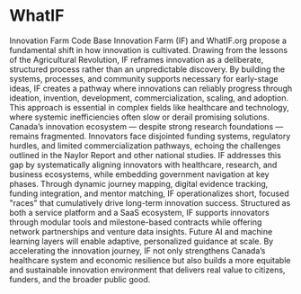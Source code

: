 # WhatIF
Innovation Farm Code Base
Innovation Farm (IF) and WhatIF.org propose a fundamental shift in how innovation is cultivated. Drawing from the lessons of the Agricultural Revolution, IF reframes innovation as a deliberate, structured process rather than an unpredictable discovery. By building the systems, processes, and community supports necessary for early-stage ideas, IF creates a pathway where innovations can reliably progress through ideation, invention, development, commercialization, scaling, and adoption. This approach is essential in complex fields like healthcare and technology, where systemic inefficiencies often slow or derail promising solutions.
Canada’s innovation ecosystem — despite strong research foundations — remains fragmented. Innovators face disjointed funding systems, regulatory hurdles, and limited commercialization pathways, echoing the challenges outlined in the Naylor Report and other national studies. IF addresses this gap by systematically aligning innovators with healthcare, research, and business ecosystems, while embedding government navigation at key phases. Through dynamic journey mapping, digital evidence tracking, funding integration, and mentor matching, IF operationalizes short, focused "races" that cumulatively drive long-term innovation success.
Structured as both a service platform and a SaaS ecosystem, IF supports innovators through modular tools and milestone-based contracts while offering network partnerships and venture data insights. Future AI and machine learning layers will enable adaptive, personalized guidance at scale. By accelerating the innovation journey, IF not only strengthens Canada’s healthcare system and economic resilience but also builds a more equitable and sustainable innovation environment that delivers real value to citizens, funders, and the broader public good.
